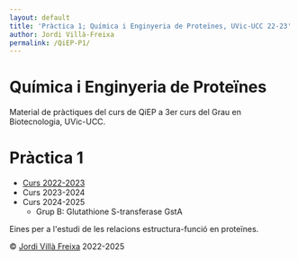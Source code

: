 ```yaml
---
layout: default
title: 'Pràctica 1; Química i Enginyeria de Proteïnes, UVic-UCC 22-23'
author: Jordi Villà-Freixa
permalink: /QiEP-P1/
---
```


<h1>Química i Enginyeria de Proteïnes</h1>

Material de pràctiques del curs de QiEP a 3er curs del Grau en Biotecnologia, UVic-UCC.

# Pràctica 1

* [Curs 2022-2023](QiEP-P1-2023/)
* Curs 2023-2024
* Curs 2024-2025
  * Grup B: Glutathione S-transferase GstA

Eines per a l'estudi de les relacions estructura-funció en proteïnes.


&copy; [Jordi Villà Freixa](https://mon.uvic.cat/cbbl/members/) 2022-2025
